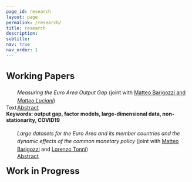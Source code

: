 ```yaml
---
page_id: research
layout: page
permalink: /research/
title: research
description:
subtitle: 
nav: true
nav_order: 1
---
```


<!-- Styles for collapsible sections -->
<style>
  /* Force the title color with more specificity */
  .projects h2.category {
    cursor: default; /* Remove pointer cursor */
    font-weight: bold; /* Make titles bold */
    font-size: 1.5rem; /* Increase font size slightly, more than before but not as large */
  }

  /* When the theme is light, use purple color */
  html[data-theme="light"] .projects h2.category {
    color: var(--global-theme-color, #9b59b6) !important; /* Use the theme's purple color */
  }

  /* When the theme is dark, use light blue/cyan color */
  html[data-theme="dark"] .projects h2.category {
    color: var(--global-theme-color, #00bcd4) !important; /* Use the theme's cyan/light blue color */
  }

  #content-2, #content-1, #abstract-2 {
    display: block; /* Always visible now */
  }

  .b {
    font-weight: bold;
  }

  /* Make Abstract stay on top of the dropdown */
  .abstract-container {
    position: relative;
  }

  .abstract-link {
    position: absolute;
    top: 0;
    left: 30px;
    font-size: 11pt;
    cursor: pointer;
  }

  #abstract-2 {
    display: none;
    padding-left: 30px;
    line-height: 12pt;
    font-size: 10pt;
    margin-top: 20px; /* Space between "Abstract" and the abstract content */
  }

  #content-2 {
    margin-top: 20px;
  }
</style>

<!-- PROJECTS SECTION -->
<div class="projects">
  <h2 class="category">
    Working Papers
  </h2>
</div>

<!-- WORKING PAPERS -->
<div id="content-2">
  <div style="margin: 0; padding: 0; position: relative;">
    <div style="display: inline-block; padding-left: 30px; line-height: 16pt;">
      <span><i>Measuring the Euro Area Output Gap</i> (joint with 
        <a href="https://www.barigozzi.eu/Home.html">Matteo Barigozzi</i> and 
        <a href="https://sites.google.com/site/lucianimatteo/"><i>Matteo Luciani</i></a>)
      </span>
    </div>
    <!-- ABSTRACT -->
    <div class="abstract-container">
      <div class="abstract-link">
        <a href="javascript:void(0);" id="toggle-abstract-1" onclick="toggleAbstract('abstract-1')">
          <i class="fa-solid fa-chevron-right fa-2xs"></i> Abstract
        </a>
      </div>
      <div id="abstract-1">
        Text
        <br>
        <div class="b">
          <b>Keywords:</b> output gap, factor models, large-dimensional data, non-stationarity, COVID19
        </div>
      </div>
    </div>
  </div>

  <br>

  <div style="margin: 0; padding: 0; position: relative;">
    <div style="display: inline-block; padding-left: 30px; line-height: 16pt;">
      <span><i>Large datasets for the Euro Area and its member countries and the dynamic effects of the common monetary policy</i> (joint with 
        <a href="https://www.barigozzi.eu/Home.html">Matteo Barigozzi</a> and 
        <a href="https://sites.google.com/view/lorenzotonni/home-page?authuser=0">Lorenzo Tonni</a>)
      </span>
    </div>
    <!-- ABSTRACT -->
    <div class="abstract-container">
      <div class="abstract-link">
        <a href="javascript:void(0);" id="toggle-abstract-2" onclick="toggleAbstract('abstract-2')">
          <i class="fa-solid fa-chevron-right fa-2xs"></i> Abstract
        </a>
      </div>
      <div id="abstract-2">
        Text
        <br>
        <div class="b">
          <b>Keywords:</b> factor models, large-dimensional data, Euro Area, monetary policy
        </div>
      </div>
    </div>

 
</div>


<!-- WORK IN PROGRESS SECTION -->
<div class="projects">
  <h2 class="category">
    Work in Progress
  </h2>
</div>

<div id="content-1">
  <!-- Content for 'Work in Progress' -->
</div>

<!-- JavaScript for Abstract Toggle -->
<script>
  function toggleAbstract(id) {
    const element = document.getElementById(id);
    element.style.display = element.style.display === "none" ? "inline-block" : "none";
  }
</script>

<!-- FontAwesome Icons -->
<link href="https://cdnjs.cloudflare.com/ajax/libs/font-awesome/6.0.0/css/all.min.css" rel="stylesheet">
